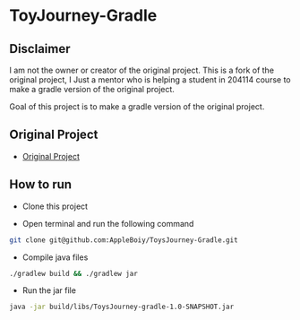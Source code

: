 # ToyJourney-Gradle

## Disclaimer

I am not the owner or creator of the original project.
This is a fork of the original project,
I Just a mentor who is helping a student in 204114 course to make a gradle version of the original project.

Goal of this project is to make a gradle version of the original project.

## Original Project

- [Original Project](https://github.com/Kazuki-Int/ToysJourney)

## How to run

- Clone this project

- Open terminal and run the following command

```bash
git clone git@github.com:AppleBoiy/ToysJourney-Gradle.git
```

- Compile java files

```bash
./gradlew build && ./gradlew jar
```

- Run the jar file

```bash
java -jar build/libs/ToysJourney-gradle-1.0-SNAPSHOT.jar
```